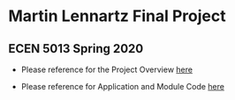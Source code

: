 # Martin Lennartz Final Project
## ECEN 5013 Spring 2020

- Please reference for the Project Overview [here](https://github.com/cu-ecen-5013/final-project-AydBlot/wiki/Project-Overview)

- Please reference for Application and Module Code [here](https://github.com/cu-ecen-5013/final-project-ssssNick)
